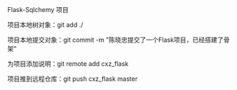 Flask-Sqlchemy 项目

项目本地树对象：git add ./

项目本地提交对象：git commit -m "陈晓忠提交了一个Flask项目，已经搭建了骨架"

为项目添加说明：git remote add cxz_flask <url>

项目推到远程仓库：git push cxz_flask master